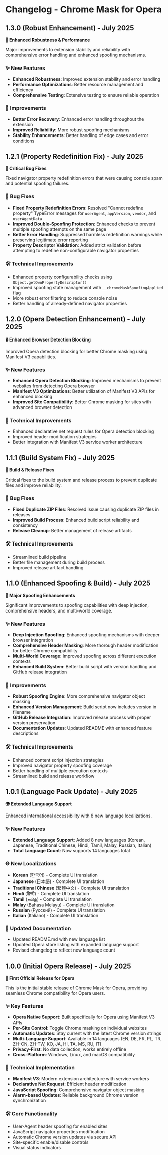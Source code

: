 # Changelog - Chrome Mask for Opera

## 1.3.0 (Robust Enhancement) - July 2025

**🚀 Enhanced Robustness & Performance**

Major improvements to extension stability and reliability with comprehensive error handling and enhanced spoofing mechanisms.

### ✨ New Features

- **Enhanced Robustness**: Improved extension stability and error handling
- **Performance Optimizations**: Better resource management and efficiency
- **Comprehensive Testing**: Extensive testing to ensure reliable operation

### 🔧 Improvements

- **Better Error Recovery**: Enhanced error handling throughout the extension
- **Improved Reliability**: More robust spoofing mechanisms
- **Stability Enhancements**: Better handling of edge cases and error conditions

## 1.2.1 (Property Redefinition Fix) - July 2025

**🔧 Critical Bug Fixes**

Fixed navigator property redefinition errors that were causing console spam and potential spoofing failures.

### 🐛 Bug Fixes

- **Fixed Property Redefinition Errors**: Resolved "Cannot redefine property" TypeError messages for `userAgent`, `appVersion`, `vendor`, and `userAgentData`
- **Improved Double-Spoofing Protection**: Enhanced checks to prevent multiple spoofing attempts on the same page
- **Better Error Handling**: Suppressed harmless redefinition warnings while preserving legitimate error reporting
- **Property Descriptor Validation**: Added strict validation before attempting to redefine non-configurable navigator properties

### 🛠️ Technical Improvements

- Enhanced property configurability checks using `Object.getOwnPropertyDescriptor()`
- Improved spoofing state management with `__chromeMaskSpoofingApplied` flag
- More robust error filtering to reduce console noise
- Better handling of already-defined navigator properties

## 1.2.0 (Opera Detection Enhancement) - July 2025

**🔒 Enhanced Browser Detection Blocking**

Improved Opera detection blocking for better Chrome masking using Manifest V3 capabilities.

### ✨ New Features

- **Enhanced Opera Detection Blocking**: Improved mechanisms to prevent websites from detecting Opera browser
- **Manifest V3 Optimizations**: Better utilization of Manifest V3 APIs for enhanced blocking
- **Improved Site Compatibility**: Better Chrome masking for sites with advanced browser detection

### 🔧 Technical Improvements

- Enhanced declarative net request rules for Opera detection blocking
- Improved header modification strategies
- Better integration with Manifest V3 service worker architecture

## 1.1.1 (Build System Fix) - July 2025

**🔧 Build & Release Fixes**

Critical fixes to the build system and release process to prevent duplicate files and improve reliability.

### 🐛 Bug Fixes

- **Fixed Duplicate ZIP Files**: Resolved issue causing duplicate ZIP files in releases
- **Improved Build Process**: Enhanced build script reliability and consistency
- **Release Cleanup**: Better management of release artifacts

### 🛠️ Technical Improvements

- Streamlined build pipeline
- Better file management during build process
- Improved release artifact handling

## 1.1.0 (Enhanced Spoofing & Build) - July 2025

**🚀 Major Spoofing Enhancements**

Significant improvements to spoofing capabilities with deep injection, comprehensive headers, and multi-world coverage.

### ✨ New Features

- **Deep Injection Spoofing**: Enhanced spoofing mechanisms with deeper browser integration
- **Comprehensive Header Masking**: More thorough header modification for better Chrome compatibility
- **Multi-World Coverage**: Improved spoofing across different execution contexts
- **Enhanced Build System**: Better build script with version handling and GitHub release integration

### 🔧 Improvements

- **Robust Spoofing Engine**: More comprehensive navigator object masking
- **Enhanced Version Management**: Build script now includes version in filename
- **GitHub Release Integration**: Improved release process with proper version preservation
- **Documentation Updates**: Updated README with enhanced feature descriptions

### 🛠️ Technical Improvements

- Enhanced content script injection strategies
- Improved navigator property spoofing coverage
- Better handling of multiple execution contexts
- Streamlined build and release workflow

## 1.0.1 (Language Pack Update) - July 2025

**🌍 Extended Language Support**

Enhanced international accessibility with 8 new language localizations.

### ✨ New Features

- **Extended Language Support**: Added 8 new languages (Korean, Japanese, Traditional Chinese, Hindi, Tamil, Malay, Russian, Italian)
- **Total Language Count**: Now supports 14 languages total

### 🌐 New Localizations

- **Korean** (한국어) - Complete UI translation
- **Japanese** (日本語) - Complete UI translation
- **Traditional Chinese** (繁體中文) - Complete UI translation
- **Hindi** (हिन्दी) - Complete UI translation
- **Tamil** (தமிழ்) - Complete UI translation
- **Malay** (Bahasa Melayu) - Complete UI translation
- **Russian** (Русский) - Complete UI translation
- **Italian** (Italiano) - Complete UI translation

### 📝 Updated Documentation

- Updated README.md with new language list
- Updated Opera store listing with expanded language support
- Revised changelog to reflect new language count

## 1.0.0 (Initial Opera Release) - July 2025

**🎉 First Official Release for Opera**

This is the initial stable release of Chrome Mask for Opera, providing seamless Chrome compatibility for Opera users.

### ✨ Key Features

- **Opera Native Support**: Built specifically for Opera using Manifest V3 APIs
- **Per-Site Control**: Toggle Chrome masking on individual websites
- **Automatic Updates**: Stay current with the latest Chrome version strings
- **Multi-Language Support**: Available in 14 languages (EN, DE, FR, PL, TR, ZH-CN, ZH-TW, KO, JA, HI, TA, MS, RU, IT)
- **Privacy-First**: No data collection, works entirely offline
- **Cross-Platform**: Windows, Linux, and macOS compatibility

### 🔧 Technical Implementation

- **Manifest V3**: Modern extension architecture with service workers
- **Declarative Net Request**: Efficient header modification
- **JavaScript Spoofing**: Comprehensive navigator object masking
- **Alarm-based Updates**: Reliable background Chrome version synchronization

### 🛠️ Core Functionality

- User-Agent header spoofing for enabled sites
- JavaScript navigator properties modification
- Automatic Chrome version updates via secure API
- Site-specific enable/disable controls
- Visual status indicators
